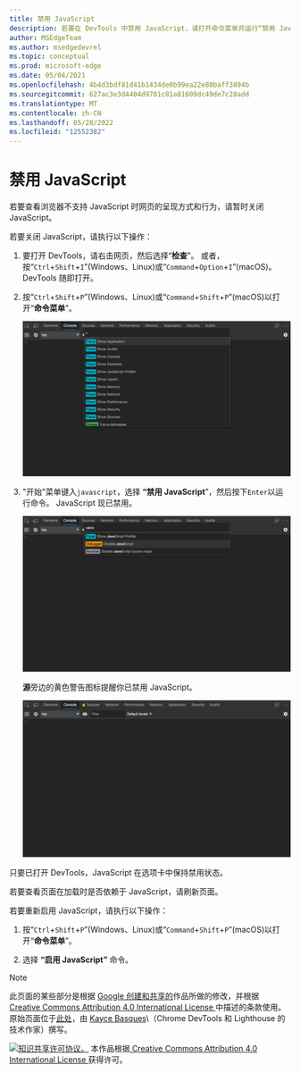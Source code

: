 ```yaml
---
title: 禁用 JavaScript
description: 若要在 DevTools 中禁用 JavaScript，请打开命令菜单并运行“禁用 JavaScript”命令。
author: MSEdgeTeam
ms.author: msedgedevrel
ms.topic: conceptual
ms.prod: microsoft-edge
ms.date: 05/04/2021
ms.openlocfilehash: 4b4d3bdf81d41b1434de0b99ea22e80baff3894b
ms.sourcegitcommit: 627ac3e3d4404d9701c81a81609dc49de7c28add
ms.translationtype: MT
ms.contentlocale: zh-CN
ms.lasthandoff: 05/28/2022
ms.locfileid: "12552382"
---
```

<!-- Copyright Kayce Basques

   Licensed under the Apache License, Version 2.0 (the "License");
   you may not use this file except in compliance with the License.
   You may obtain a copy of the License at

       https://www.apache.org/licenses/LICENSE-2.0

   Unless required by applicable law or agreed to in writing, software
   distributed under the License is distributed on an "AS IS" BASIS,
   WITHOUT WARRANTIES OR CONDITIONS OF ANY KIND, either express or implied.
   See the License for the specific language governing permissions and
   limitations under the License.  -->
# <a name="disable-javascript"></a>禁用 JavaScript

若要查看浏览器不支持 JavaScript 时网页的呈现方式和行为，请暂时关闭 JavaScript。

若要关闭 JavaScript，请执行以下操作：

1. 要打开 DevTools，请右击网页，然后选择“**检查**”。  或者，按“`Ctrl`+`Shift`+`I`”(Windows、Linux)或“`Command`+`Option`+`I`”(macOS)。  DevTools 随即打开。

1. 按“`Ctrl`+`Shift`+`P`”(Windows、Linux)或“`Command`+`Shift`+`P`”(macOS)以打开“**命令菜单**”。

   ![命令菜单。](../media/javascript-console-command.msft.png)

1. "开始"菜单键入`javascript`，选择 **“禁用 JavaScript**”，然后按下`Enter`以运行命令。  JavaScript 现已禁用。

   ![在命令菜单中选择“禁用 JavaScript”。](../media/javascript-console-command-javascript.msft.png)

    **源**旁边的黄色警告图标提醒你已禁用 JavaScript。

   ![源旁边的警告图标。](../media/javascript-console-javascript-disabled-warning.msft.png)

只要已打开 DevTools，JavaScript 在选项卡中保持禁用状态。

若要查看页面在加载时是否依赖于 JavaScript，请刷新页面。

若要重新启用 JavaScript，请执行以下操作：

1. 按“`Ctrl`+`Shift`+`P`”(Windows、Linux)或“`Command`+`Shift`+`P`”(macOS)以打开“**命令菜单**”。

1. 选择 **“启用 JavaScript”** 命令。


<!-- ====================================================================== -->
> [!NOTE]
> 此页面的某些部分是根据 [Google 创建和共享的](https://developers.google.com/terms/site-policies)作品所做的修改，并根据[ Creative Commons Attribution 4.0 International License ](https://creativecommons.org/licenses/by/4.0)中描述的条款使用。
> 原始页面位于[此处](https://developers.google.com/web/tools/chrome-devtools/javascript/disable)，由 [Kayce Basques](https://developers.google.com/web/resources/contributors#kayce-basques)\（Chrome DevTools 和 Lighthouse 的技术作家）撰写。

[![知识共享许可协议。](https://i.creativecommons.org/l/by/4.0/88x31.png)](https://creativecommons.org/licenses/by/4.0)
本作品根据[ Creative Commons Attribution 4.0 International License ](https://creativecommons.org/licenses/by/4.0)获得许可。
